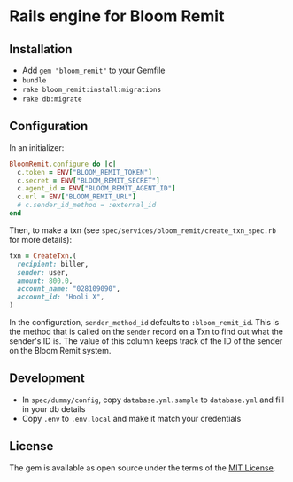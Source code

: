 # Rails engine for Bloom Remit

## Installation

- Add `gem "bloom_remit"` to your Gemfile
- `bundle`
- `rake bloom_remit:install:migrations`
- `rake db:migrate`

## Configuration

In an initializer:

```ruby
BloomRemit.configure do |c|
  c.token = ENV["BLOOM_REMIT_TOKEN"]
  c.secret = ENV["BLOOM_REMIT_SECRET"]
  c.agent_id = ENV["BLOOM_REMIT_AGENT_ID"]
  c.url = ENV["BLOOM_REMIT_URL"]
  # c.sender_id_method = :external_id
end
```

Then, to make a txn (see `spec/services/bloom_remit/create_txn_spec.rb` for more details):

```ruby
txn = CreateTxn.(
  recipient: biller,
  sender: user,
  amount: 800.0,
  account_name: "028109090",
  account_id: "Hooli X",
)
```

In the configuration, `sender_method_id` defaults to `:bloom_remit_id`. This is the method that is called on the `sender` record on a Txn to find out what the sender's ID is. The value of this column keeps track of the ID of the sender on the Bloom Remit system.

## Development

- In `spec/dummy/config`, copy `database.yml.sample` to `database.yml` and fill in your db details
- Copy `.env` to `.env.local` and make it match your credentials

## License

The gem is available as open source under the terms of the [MIT License](http://opensource.org/licenses/MIT).
